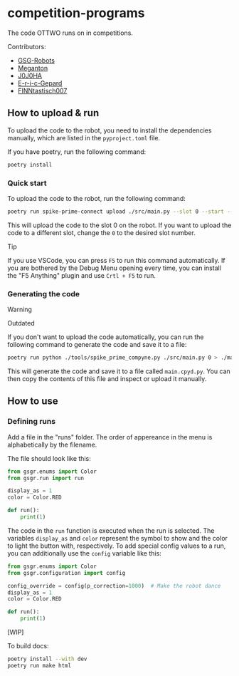 # competition-programs

The code OTTWO runs on in competitions.

Contributors:

* [GSG-Robots](https://github.com/GSG-Robots)
* [Meganton](https://github.com/Meganton)
* [J0J0HA](https://github.com/J0J0HA)
* [E-r-i-c-Gepard](https://github.com/E-r-i-c-Gepard)
* [FINNtastisch007](https://github.com/FINNtastisch007)

## How to upload & run

To upload the code to the robot, you need to install the dependencies manually, which are listed in the `pyproject.toml` file.

If you have poetry, run the following command:

```bash
poetry install
```

### Quick start

To upload the code to the robot, run the following command:

```bash
poetry run spike-prime-connect upload ./src/main.py --slot 0 --start --read
```

This will upload the code to the slot 0 on the robot. If you want to upload the code to a different slot, change the `0` to the desired slot number.

> [!TIP]  
> If you use VSCode, you can press `F5` to run this command automatically. If you are bothered by the Debug Menu opening every time, you can install the "F5 Anything" plugin and use `Crtl + F5` to run.

### Generating the code

> [!WARNING]
> Outdated

If you don't want to upload the code automatically, you can run the following command to generate the code and save it to a file:

```bash
poetry run python ./tools/spike_prime_compyne.py ./src/main.py 0 > ./main.cpyd.py
```

This will generate the code and save it to a file called `main.cpyd.py`. You can then copy the contents of this file and inspect or upload it manually.

## How to use

### Defining runs

Add a file in the "runs" folder. The order of appereance in the menu is alphabetically by the filename.

The file should look like this:

```python
from gsgr.enums import Color
from gsgr.run import run

display_as = 1
color = Color.RED

def run():
    print(1)

```

The code in the `run` function is executed when the run is selected.
The variables `display_as` and `color` represent the symbol to show and the color to light the button with, respectively.
To add special config values to a run, you can additionally use the `config` variable like this:

```python
from gsgr.enums import Color
from gsgr.configuration import config

config_override = config(p_correction=1000)  # Make the robot dance
display_as = 1
color = Color.RED

def run():
    print(1)

```

[WIP]

To build docs:

```bash
poetry install --with dev
poetry run make html
```
